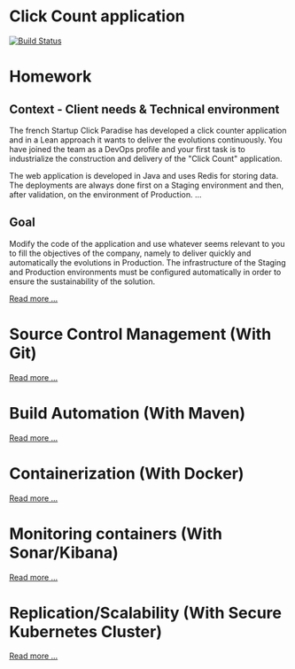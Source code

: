 # Click Count application

[![Build Status](https://travis-ci.org/xebia-france/click-count.svg)](https://travis-ci.org/xebia-france/click-count)

# Homework
## Context - Client needs & Technical environment

The french Startup Click Paradise has developed a click counter application and in a Lean approach
it wants to deliver the evolutions continuously.
You have joined the team as a DevOps profile and your first task is to industrialize
the construction and delivery of the "Click Count" application.

The web application is developed in Java and uses Redis for storing data. The deployments
are always done first on a Staging environment and then, after validation, on the environment of
Production. ...

## Goal

Modify the code of the application and use whatever seems relevant to you to fill
the objectives of the company, namely to deliver quickly and automatically the evolutions in
Production.
The infrastructure of the Staging and Production environments must be configured automatically
in order to ensure the sustainability of the solution. 

[Read more ...](docs/enonce.md)


# Source Control Management (With Git)

[Read more ...](docs/source_control_management.md)


# Build Automation (With Maven)

[Read more ...](docs/build_automation.md)


# Containerization (With Docker)

[Read more ...](docs/containerization.md)

# Monitoring containers  (With Sonar/Kibana)

[Read more ...](docs/monitoring_containers.md)

# Replication/Scalability  (With Secure Kubernetes Cluster)

[Read more ...](docs/replication_scalability.md)

